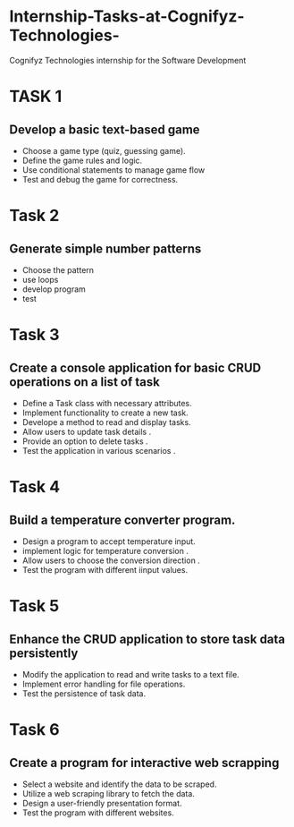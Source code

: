 # Internship-Tasks-at-Cognifyz-Technologies-
Cognifyz Technologies  internship for the Software Development 

# TASK 1 
## Develop a basic text-based game
 - Choose a game type (quiz, guessing game).
 - Define the game rules and logic.
- Use conditional statements to manage game flow
- Test and debug the game for correctness.

# Task 2 
## Generate simple number patterns 
- Choose the pattern
- use loops 
- develop program
- test 

# Task 3 
## Create a console application for basic CRUD operations on a list of task 
- Define a Task class with necessary attributes.
- Implement functionality to create a new task.
- Develope a method to read and display tasks.
- Allow users to update task details .
- Provide an option to delete tasks .
- Test the application in various scenarios .

# Task 4 
## Build a temperature converter program.
- Design a program to accept temperature input.
- implement logic for temperature conversion .
- Allow users to choose the conversion direction .
- Test the program with different iinput values.

# Task 5 
## Enhance the CRUD application to store task data persistently 
- Modify the application to read and write tasks to a text file.
- Implement error handling for file operations.
- Test the persistence of task data.

# Task 6 
## Create a program for interactive web scrapping 
- Select a website and identify the data to be scraped.
- Utilize a web scraping library to fetch the data.
- Design a user-friendly presentation format.
- Test the program with different websites.


